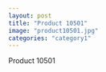 ```yaml
---
layout: post
title: "Product 10501"
image: "product10501.jpg"
categories: "category1"
---
```

Product 10501

